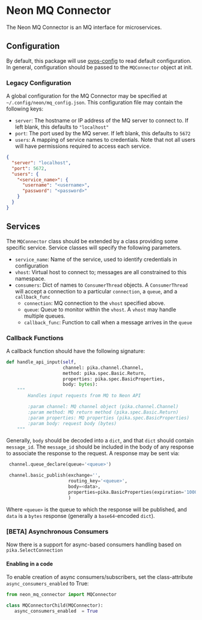 # Neon MQ Connector
The Neon MQ Connector is an MQ interface for microservices.

## Configuration
By default, this package will use [ovos-config](https://github.com/openvoiceos/ovos-config)
to read default configuration. In general, configuration should be passed to the
`MQConnector` object at init.

### Legacy Configuration
A global configuration for the MQ Connector may be specified at `~/.config/neon/mq_config.json`. This configuration file 
may contain the following keys:
 - `server`: The hostname or IP address of the MQ server to connect to. If left blank, this defaults to `"localhost"`
 - `port`: The port used by the MQ server. If left blank, this defaults to `5672`
 - `users`: A mapping of service names to credentials. Note that not all users will have permissions required to access each service.

```json
{
  "server": "localhost",
  "port": 5672,
  "users": {
    "<service_name>": {
      "username": "<username>",
      "password": "<password>"
    }
  }
}
```

## Services
The `MQConnector` class should be extended by a class providing some specific service.
Service classes will specify the following parameters.
 - `service_name`: Name of the service, used to identify credentials in configuration
 - `vhost`: Virtual host to connect to; messages are all constrained to this namespace.
 - `consumers`: Dict of names to `ConsumerThread` objects. A `ConsumerThread` will accept a connection to a particular `connection`, a `queue`, and a `callback_func`
   - `connection`: MQ connection to the `vhost` specified above.
   - `queue`: Queue to monitor within the `vhost`. A `vhost` may handle multiple queues.
   - `callback_func`: Function to call when a message arrives in the `queue`

### Callback Functions
A callback function should have the following signature:
```python
def handle_api_input(self,
                     channel: pika.channel.Channel,
                     method: pika.spec.Basic.Return,
                     properties: pika.spec.BasicProperties,
                     body: bytes):
    """
        Handles input requests from MQ to Neon API

        :param channel: MQ channel object (pika.channel.Channel)
        :param method: MQ return method (pika.spec.Basic.Return)
        :param properties: MQ properties (pika.spec.BasicProperties)
        :param body: request body (bytes)
    """
```
Generally, `body` should be decoded into a `dict`, and that `dict` should contain `message_id`. The `message_id` should 
be included in the body of any response to associate the response to the request.
A response may be sent via:
```python
 channel.queue_declare(queue='<queue>')

 channel.basic_publish(exchange='',
                       routing_key='<queue>',
                       body=<data>,
                       properties=pika.BasicProperties(expiration='1000')
                       )
```
Where `<queue>` is the queue to which the response will be published, and `data` is a `bytes` response (generally a `base64`-encoded `dict`).

### [BETA] Asynchronous Consumers

Now there is a support for async-based consumers handling based on `pika.SelectConnection`

#### Enabling in a code

To enable creation of async consumers/subscribers, set the class-attribute `async_consumers_enabled` to True:

```python
from neon_mq_connector import MQConnector

class MQConnectorChild(MQConnector):
   async_consumers_enabled  = True
```